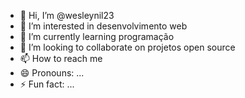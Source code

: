 - 👋 Hi, I’m @wesleynil23
- 👀 I’m interested in desenvolvimento web
- 🌱 I’m currently learning programação
- 💞️ I’m looking to collaborate on projetos open source
- 📫 How to reach me 
- 😄 Pronouns: ...
- ⚡ Fun fact: ...

<!---
wesleynil23/wesleynil23 is a ✨ special ✨ repository because its `README.md` (this file) appears on your GitHub profile.
You can click the Preview link to take a look at your changes.
--->
